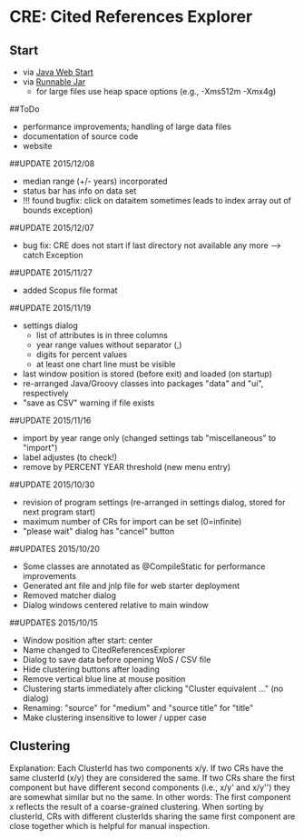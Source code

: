 # CRE: Cited References Explorer

## Start
* via [Java Web Start](http://www1.hft-leipzig.de/thor/citationtest/CitedReferencesExplorer.jnlp)
* via [Runnable Jar](http://www1.hft-leipzig.de/thor/citationtest/CitedReferencesExplorerFull.jar)
  * for large files use heap space options (e.g., -Xms512m -Xmx4g)

##ToDo
* performance improvements; handling of large data files
* documentation of source code
* website

##UPDATE 2015/12/08
* median range (+/- years) incorporated
* status bar has info on data set
* !!! found bugfix: click on dataitem sometimes leads to index array out of bounds exception)


##UPDATE 2015/12/07
* bug fix: CRE does not start if last directory not available any more --> catch Exception

##UPDATE 2015/11/27
* added Scopus file format

##UPDATE 2015/11/19
* settings dialog 
  * list of attributes is in three columns
  * year range values without separator (,)
  * digits for percent values
  * at least one chart line must be visible
* last window position is stored (before exit) and loaded (on startup)
* re-arranged Java/Groovy classes into packages "data" and "ui", respectively
* "save as CSV" warning if file exists

##UPDATE 2015/11/16
* import by year range only (changed settings tab "miscellaneous" to "import") 
* label adjustes (to check!)
* remove by PERCENT YEAR threshold (new menu entry)

##UPDATE 2015/10/30
* revision of program settings (re-arranged in settings dialog, stored for next program start)
* maximum number of CRs for import can be set (0=infinite)
* "please wait" dialog has "cancel" button 

##UPDATES 2015/10/20
* Some classes are annotated as @CompileStatic for performance improvements
* Generated ant file and jnlp file for web starter deployment
* Removed matcher dialog
* Dialog windows centered relative to main window 

##UPDATES 2015/10/15
* Window position after start: center
* Name changed to CitedReferencesExplorer
* Dialog to save data before opening WoS / CSV file
* Hide clustering buttons after loading
* Remove vertical blue line at mouse position
* Clustering starts immediately after clicking "Cluster equivalent ..." (no dialog)
* Renaming: "source" for "medium" and "source title" for "title" 
* Make clustering insensitive to lower / upper case
    
## Clustering  
Explanation: Each ClusterId has two components x/y. 
If two CRs have the same clusterId (x/y) they are considered the same. 
If two CRs share the first component but have different second components (i.e., x/y' and x/y'') they are somewhat similar but no the same. 
In other words: The first component x reflects the result of a coarse-grained clustering.
When sorting by clusterId, CRs with different clusterIds sharing the same first component are close together which is helpful for manual inspection.
 
 
